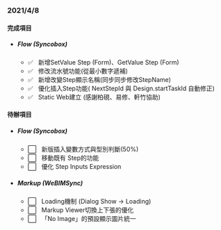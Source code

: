 ### 2021/4/8
#### 完成項目
  
 - ##### Flow (Syncobox)
    - ✅ &nbsp;&nbsp;新增SetValue Step (Form)、GetValue Step (Form)
    - ✅ &nbsp;&nbsp;修改流水號功能(從最小數字遞補)
    - ✅ &nbsp;&nbsp;新增改變Step顯示名稱(同步同步修改StepName)
    - ✅ &nbsp;&nbsp;優化插入Step功能( NextStepId 與 Design.startTaskId 自動修正)
    - ✅ &nbsp;&nbsp;Static Web建立 (感謝柏硯、易修、軒竹協助)

#### 待辦項目
  
- ##### Flow (Syncobox)
    - ⬜️ &nbsp;&nbsp;新版插入變數方式與型別判斷(50%)
    - ⬜️ &nbsp;&nbsp;移動既有 Step的功能
    - ⬜️ &nbsp;&nbsp;優化 Step Inputs Expression
  
- ##### Markup (WeBIMSync)
    - ⬜️ &nbsp;&nbsp;Loading機制 (Dialog Show -> Loading)
    - ⬜️ &nbsp;&nbsp;Markup Viewer切換上下張的優化
    - ⬜️ &nbsp;&nbsp;「No Image」的預設顯示圖片統一